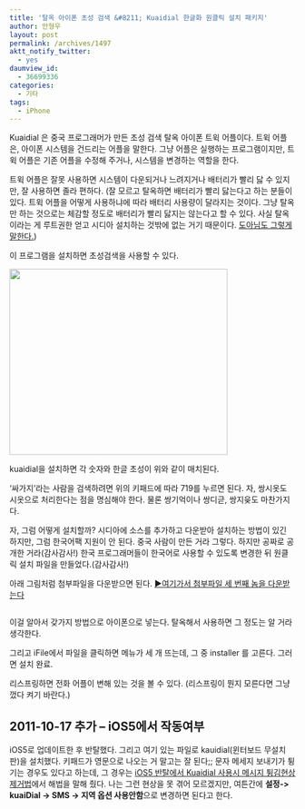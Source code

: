 ```yaml
---
title: '탈옥 아이폰 초성 검색 &#8211; Kuaidial 한글화 원클릭 설치 패키지'
author: 안형우
layout: post
permalink: /archives/1497
aktt_notify_twitter:
  - yes
daumview_id:
  - 36699336
categories:
  - 기타
tags:
  - iPhone
---
```

Kuaidial 은 중국 프로그래머가 만든 초성 검색 탈옥 아이폰 트윅 어플이다. 트윅 어플은, 아이폰 시스템을 건드리는 어플을 말한다. 그냥 어플은 실행하는 프로그램이지만, 트윅 어플은 기존 어플을 수정해 주거나, 시스템을 변경하는 역할을 한다.

트윅 어플은 잘못 사용하면 시스템이 다운되거나 느려지거나 배터리가 빨리 닳 수 있지만, 잘 사용하면 졸라 편하다. (잘 모르고 탈옥하면 배터리가 빨리 닳는다고 하는 분들이 있다. 트윅 어플을 어떻게 사용하냐에 따라 배터리 사용량이 달라지는 것이다. 그냥 탈옥만 하는 것으로는 체감할 정도로 배터리가 빨리 닳지는 않는다고 할 수 있다. 사실 탈옥이라는 게 루트권한 얻고 시디아 설치하는 것밖에 없는 거기 때문이다. [도아님도 그렇게 말한다.][1])

이 프로그램을 설치하면 초성검색을 사용할 수 있다.

<div style="width: 394px" class="wp-caption aligncenter">
  <img src="https://mytory.net/uploads/legacy/dialerkeypad%402x.png" alt="" width="384" height="328" /><p class="wp-caption-text">
    kuaidial을 설치하면 각 숫자와 한글 초성이 위와 같이 매치된다.
  </p>
</div>

&#8216;싸가지&#8217;라는 사람을 검색하려면 위의 키패드에 따라 719를 누르면 된다. 자, 쌍시옷도 시옷으로 처리한다는 점을 명심해야 한다. 물론 쌍기억이나 쌍디귿, 쌍지읒도 마찬가지다.

자, 그럼 어떻게 설치할까? 시디아에 소스를 추가하고 다운받아 설치하는 방법이 있긴 하지만, 그럼 한국어팩 지원이 안 된다. 중국 사람이 만든 거라 그렇다. 하지만 공짜로 공개한 거라(감사감사!) 한국 프로그래머들이 한국어로 사용할 수 있도록 변경한 뒤 원클릭 설치 파일을 만들었다.(감사감사!)

아래 그림처럼 첨부파일을 다운받으면 된다. [▶여기가서 첨부파일 세 번째 놈을 다운받는다][2]

<p style="text-align: center;">
  <img class="   aligncenter" src="https://mytory.net/uploads/legacy/kauidial.png" alt="" />
</p>

이걸 알아서 갖가지 방법으로 아이폰으로 넣는다. 탈옥해서 사용하면 그 정도는 알 거라 생각한다.

그리고 iFile에서 파일을 클릭하면 메뉴가 세 개 뜨는데, 그 중 installer 를 고른다. 그러면 설치 완료.

리스프링하면 전화 어플이 변해 있는 것을 볼 수 있다. (리스프링이 뭔지 모른다면 그냥 껐다 켜기 바란다.)

## 2011-10-17 추가 &#8211; iOS5에서 작동여부

iOS5로 업데이트한 후 반탈했다. 그리고 여기 있는 파일로 kauidial(윈터보드 무설치판)을 설치했다. 키패드가 영문으로 나오는 거 말고는 잘 된다;; 문자 메세지 보내기가 튕기는 경우도 있다고 하는데, 그 경우는 [iOS5 반탈에서 Kuaidial 사용시 메시지 튕김현상 제거법][3]에서 해법을 말해 줬다. 나는 그런 현상을 못 겪어 모르겠지만, 여튼간에 **설정-> kuaiDial -> SMS -> 지역 옵션 사용안함**으로 변경하면 된다고 한다.

 [1]: http://offree.net/entry/Jailbreak-and-Battery
 [2]: http://blog.naver.com/PostView.nhn?blogId=premiumlux&logNo=90109036562
 [3]: http://www.ppomppu.co.kr/zboard/view.php?id=iphone&page=3&sn1=&divpage=4&sn=off&ss=on&sc=off&select_arrange=headnum&desc=asc&no=74551